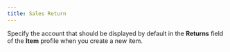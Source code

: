 ```yaml
---
title: Sales Return
---
```



Specify the account that should be displayed by default in the **Returns** field of the **Item**  profile when you create a new item.
